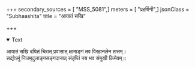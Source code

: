 +++
secondary_sources = [ "MSS_5081",]
meters = [ "प्रहर्षिणी",]
jsonClass = "Subhaashita"
title = "आयातं सखि"

+++

<details open><summary>Text</summary>

आयातं सखि दयितं चिरात् प्रवासात् क्षामाङ्गं तव विरहानलेन तप्तम्।  
सद्योऽमुं निजमृदुलाङ्गसङ्गदानात् संतृप्तिं नय भव संमुखी किमेवम्॥
</details>
